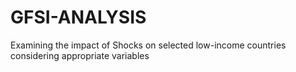 # GFSI-ANALYSIS
Examining the impact of Shocks on selected low-income countries considering appropriate variables
